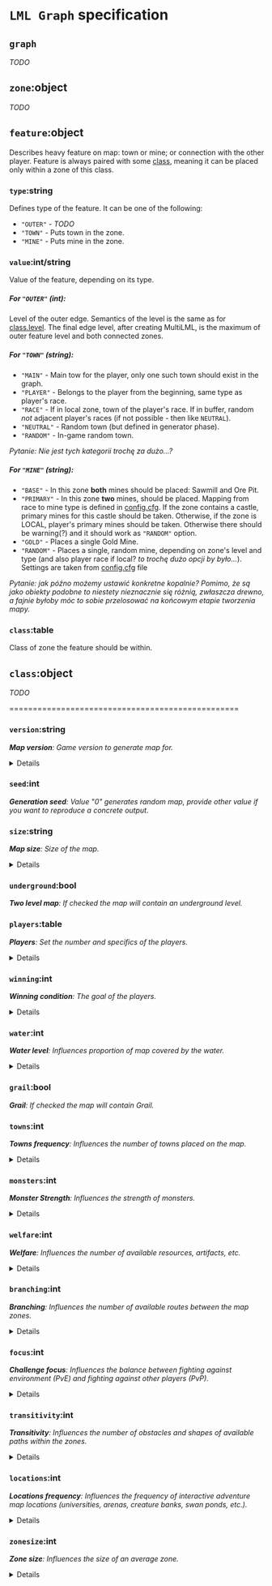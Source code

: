 # `LML Graph` specification


## `graph`

*TODO*

## `zone`:object

*TODO*



## `feature`:object

Describes heavy feature on map: town or mine; or connection with the other player.
Feature is always paired with some [class](#classobject), meaning it can be placed only within a zone of this class.

### `type`:string

Defines type of the feature. It can be one of the following:

- `"OUTER"` - *TODO*
- `"TOWN"` - Puts town in the zone.
- `"MINE"` - Puts mine in the zone.

### `value`:int/string

Value of the feature, depending on its type.

##### For `"OUTER"` (int):

Level of the outer edge. Semantics of the level is the same as for [class.level](#levelint). The final edge level, after creating MultiLML, is the maximum of outer feature level and both connected zones.

##### For `"TOWN"` (string):

- `"MAIN"` - Main tow for the player, only one such town should exist in the graph.
- `"PLAYER"` - Belongs to the player from the beginning, same type as player's race.
- `"RACE"` - If in local zone, town of the player's race. If in buffer, random *not* adjacent player's races (if not possible - then like `NEUTRAL`).
- `"NEUTRAL"` - Random town (but defined in generator phase).
- `"RANDOM"` - In-game random town.

_Pytanie: Nie jest tych kategorii trochę za dużo...?_

##### For `"MINE"` (string):

- `"BASE"` - In this zone **both** mines should be placed: Sawmill and Ore Pit.
- `"PRIMARY"` - In this zone **two** mines, should be placed. Mapping from race to mine type is defined in [config.cfg](../../config.cfg). If the zone contains a castle, primary mines for this castle should be taken. Otherwise, if the zone is LOCAL, player's primary mines should be taken. Otherwise there should be warning(?) and it should work as `"RANDOM"` option.
- `"GOLD"` - Places a single Gold Mine.
- `"RANDOM"` - Places a single, random mine, depending on zone's level and type (and also player race if local? _to trochę dużo opcji by było..._). Settings are taken from [config.cfg](../../config.cfg) file

_Pytanie: jak późno możemy ustawić konkretne kopalnie? Pomimo, że są jako obiekty podobne to niestety nieznacznie się różnią, zwłaszcza drewno, a fajnie byłoby móc to sobie przelosować na końcowym etapie tworzenia mapy._


### `class`:table

Class of zone the feature should be within.




## `class`:object


*TODO*


=================================================



### `version`:string
_**Map version**: Game version to generate map for._
<details>
  
- `"RoE"` - _Restoration of Erathia_
- `"SoD"` - _Shadow of Death_
</details>

### `seed`:int
_**Generation seed**: Value "0" generates random map, provide other value if you want to reproduce a concrete output._

### `size`:string
_**Map size**: Size of the map._
<details>
  
- `"S"` - _Small (36x36)_
- `"M"` - _Medium (72x72)_
- `"L"` - _Large (108x108)_
- `"XL"` - _Extra Large (144x144)_

(future feature: in theory we can allow any rectangular map size `WxH` smaller then 144x144)
</details>

### `underground`:bool
_**Two level map**: If checked the map will contain an underground level._

### `players`:table
_**Players**: Set the number and specifics of the players._
<details>
  
- _**Castle**: Choose castles available (randomized) for this player, check "random" to set town choosable at the beginning of a game_
- _**Team**: Choose a team number for the player_
- _**Computer only**: Set if the player should be AI only_

`Player = {id:int=1..8, team:int=1..8, computerOnly:bool, castle:table={"Castle", "Tower",...}/{} if in-game random}`
</details>
  
### `winning`:int
_**Winning condition**: The goal of the players._
<details>
  
- `0` - _Random_
- `1` - _Defeat all your enemies_
- `2` - _Capture Town_
- `3` - _Defeat Monster_
- `4` - _Acquire Artifact or Defeat All Enemies_
- `5` - _Build a Grail Structure or Defeat All Enemies_

(możemy się ograniczyć tylko do `1`, ale kurde, dotychczas żaden generator nie pozwalał na pozostałe, a chyba jesteśmy w stanie to zrobić) 
(z kolei z warunkami przegranej proponowałbym nie kombinować)
</details>
  
### `water`:int
_**Water level**: Influences proportion of map covered by the water._
<details>
  
- `0` - _Random_
- `1` - _None_
- `2` - _Low (lakes, seas)_
- `3` - _Standard (continents)_
- `4` - _High (islands)_
</details>
  
### `grail`:bool
_**Grail**: If checked the map will contain Grail._

### `towns`:int
_**Towns frequency**: Influences the number of towns placed on the map._
<details>
  
- `0` - _Random_
- `1` - _Very rare_
- `2` - _Rare_
- `3` - _Normal_
- `4` - _Common_
- `5` - _Very common_
</details>

### `monsters`:int
_**Monster Strength**: Influences the strength of monsters._
<details>
  
- `0` - _Random_
- `1` - _Very weak_
- `2` - _Weak_
- `3` - _Medium_
- `4` - _Strong_
- `5` - _Very strong_
</details>

### `welfare`:int
_**Welfare**: Influences the number of available resources, artifacts, etc._
<details>
  
- `0` - _Random_
- `1` - _Very poor_
- `2` - _Poor_
- `3` - _Medium_
- `4` - _Rich_
- `5` - _Very rich_
</details>

### `branching`:int
_**Branching**: Influences the number of available routes between the map zones._
<details>

- `0` - _Random_
- `1` - _All zones contain as small number of entrances as possible_
- `2` - _Most zones contain only minimal number of entrances_
- `3` - _Some zones contain multiple entrances, some not_
- `4` - _Most zones contain multiple entrances_
- `5` - _All zones contain multiple entrances_
</details>
  
### `focus`:int
_**Challenge focus**: Influences the balance between fighting against environment (PvE) and fighting against other players (PvP)._
<details>
  
- `0` - _Random_
- `1` - _Strong PvP_
- `2` - _More PvP_
- `3` - _Balanced_
- `4` - _More PvE_
- `5` - _Strong PvE_
</details>
  
### `transitivity`:int
_**Transitivity**: Influences the number of obstacles and shapes of available paths within the zones._
<details>
  
- `0` - _Random_
- `1` - _Strongly mazelike zones_
- `2` - _More zones containing mazelike style_
- `3` - _Zones containing various styles_
- `4` - _More zones containing open terrain_
- `5` - _Strongly open terrain zones_
</details>
  
### `locations`:int
_**Locations frequency**: Influences the frequency of interactive adventure map locations (universities, arenas, creature banks, swan ponds, etc.)._
<details>
  
- `0` - _Random_
- `1` - _Very rare_
- `2` - _Rare_
- `3` - _Standard_
- `4` - _Common_
- `5` - _Very common_
</details>

### `zonesize`:int
_**Zone size**: Influences the size of an average zone._
<details>
  
- `0` - _Random_
- `1` - _Strongly decreased_
- `2` - _Decreased_
- `3` - _Standard_
- `4` - _Increased_
- `5` - _Strongly increased_
</details>
  
  
